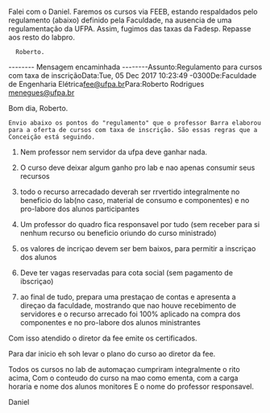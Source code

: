 Falei com o Daniel. Faremos os cursos via FEEB, estando respaldados pelo regulamento (abaixo) definido pela Faculdade, na ausencia de uma regulamentação da UFPA. Assim, fugimos das taxas da Fadesp. Repasse aos resto do labpro.

      Roberto.



-------- Mensagem encaminhada --------Assunto:Regulamento para cursos com taxa de inscriçãoData:Tue, 05 Dec 2017 10:23:49 -0300De:Faculdade de Engenharia Elétrica<fee@ufpa.br>Para:Roberto Rodrigues <menegues@ufpa.br>

Bom dia, Roberto.

    Envio abaixo os pontos do "regulamento" que o professor Barra elaborou para a oferta de cursos com taxa de inscrição. São essas regras que a Conceição está seguindo. 

1) Nem professor nem servidor da ufpa deve ganhar nada.

2) O curso deve deixar algum ganho pro lab e nao apenas consumir seus recursos

3) todo o recurso arrecadado deverah ser rrvertido integralmente no beneficio do lab(no caso, material de consumo e componentes) e no pro-labore dos alunos participantes

4) Um professor do quadro fica responsavel por tudo (sem receber para si nenhum recurso ou beneficio oriundo do curso ministrado)

4) os valores de incriçao devem ser bem baixos, para permitir a inscriçao dos alunos

5) Deve ter vagas reservadas para cota social (sem pagamento de ibscriçao)

6) ao final de tudo, prepara uma prestaçao de contas e apresenta a direçao da faculdade, mostrando que nao houve recebimento de servidores e o recurso arrecado foi 100% aplicado na compra dos componentes e no pro-labore dos alunos ministrantes

Com isso atendido o diretor da fee emite os certificados. 

Para dar inicio eh soh levar o plano do curso ao diretor da fee.

Todos os cursos no lab de automaçao cumpriram integralmente o rito acima, Com o conteudo do curso na mao como ementa, com a carga horaria e nome dos alunos monitores E o nome do professor responsavel. 

 

Daniel
